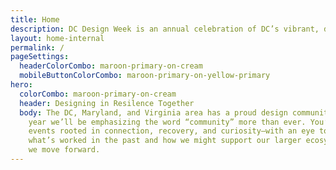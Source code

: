 ```yaml
---
title: Home
description: DC Design Week is an annual celebration of DC’s vibrant, diverse creative community.
layout: home-internal
permalink: /
pageSettings:
  headerColorCombo: maroon-primary-on-cream
  mobileButtonColorCombo: maroon-primary-on-yellow-primary
hero:
  colorCombo: maroon-primary-on-cream
  header: Designing in Resilence Together
  body: The DC, Maryland, and Virginia area has a proud design community, and this
    year we’ll be emphasizing the word “community” more than ever. You’ll see
    events rooted in connection, recovery, and curiosity—with an eye toward
    what’s worked in the past and how we might support our larger ecosystem as
    we move forward.
---
```


